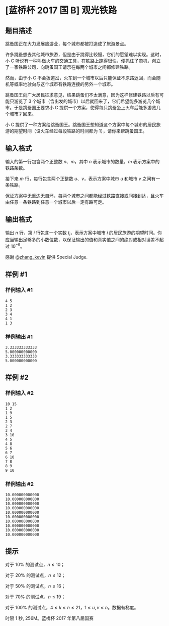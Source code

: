 # [蓝桥杯 2017 国 B] 观光铁路

## 题目描述

跳蚤国正在大力发展旅游业，每个城市都被打造成了旅游景点。

许多跳蚤想去其他城市旅游，但是由于跳得比较慢，它们的愿望难以实现。这时，小 C 听说有一种叫做火车的交通工具，在铁路上跑得很快，便抓住了商机，创立了一家铁路公司，向跳蚤国王请示在每两个城市之间都修建铁路。

然而，由于小 C 不会扳道岔，火车到一个城市以后只能保证不原路返回，而会随机等概率地驶向与这个城市有铁路连接的另外一个城市。

跳蚤国王向广大居民征求意见，结果跳蚤们不太满意，因为这样修建铁路以后有可能只游览了 $3$ 个城市（含出发的城市）以后就回来了，它们希望能多游览几个城市。于是跳蚤国王要求小 C 提供一个方案，使得每只跳蚤坐上火车后能多游览几个城市才回来。

小 C 提供了一种方案给跳蚤国王。跳蚤国王想知道这个方案中每个城市的居民旅游的期望时间（设火车经过每段铁路的时间都为 $1$），请你来帮跳蚤国王。

## 输入格式

输入的第一行包含两个正整数 $n$、$m$，其中 $n$ 表示城市的数量，$m$ 表示方案中的铁路条数。

接下来 $m$ 行，每行包含两个正整数 $u$、$v$，表示方案中城市 $u$ 和城市 $v$ 之间有一条铁路。

保证方案中无重边无自环，每两个城市之间都能经过铁路直接或间接到达，且火车由任意一条铁路到任意一个城市以后一定有路可走。

## 输出格式

输出 $n$ 行，第 $i$ 行包含一个实数 $t_i$，表示方案中城市 $i$ 的居民旅游的期望时间。你应当输出足够多的小数位数，以保证输出的值和真实值之间的绝对或相对误差不超过 $10^{-9}$。

感谢 @[zhang_kevin](https://www.luogu.com.cn/user/679961) 提供 Special Judge.

## 样例 #1

### 样例输入 #1
```
4 5
1 2
2 3
3 4
4 1
1 3
```

### 样例输出 #1

```
3.333333333333
5.000000000000
3.333333333333
5.000000000000
```

## 样例 #2

### 样例输入 #2
```
10 15
1 2
1 9
1 5
2 3
2 7
3 4
3 10
4 5
4 8
5 6
6 7
6 10
7 8
8 9
9 10
```

### 样例输出 #2

```
10.000000000000
10.000000000000
10.000000000000
10.000000000000
10.000000000000
10.000000000000
10.000000000000
10.000000000000
10.000000000000
10.000000000000
```

## 提示

对于 $10\%$ 的测试点，$n \le 10$；

对于 $20\%$ 的测试点，$n \le 12$；

对于 $50\%$ 的测试点，$n \le 16$；

对于 $70\%$ 的测试点，$n \le 19$；

对于 $100\%$ 的测试点，$4 \le k \le n \le 21$，$1 \le u,v \le n$。数据有梯度。

时限 1 秒, 256M。蓝桥杯 2017 年第八届国赛
